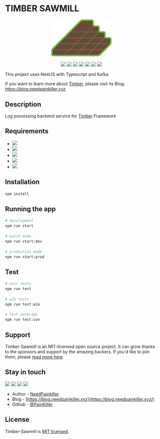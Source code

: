 # TIMBER SAWMILL


<p align="center">
  <a href="http://nestjs.com/" target="blank"><img src="./img/timber-logo.svg" width="200" alt="Nest Logo" /></a>
</p>

<p align="center">
  <img src="https://img.shields.io/badge/TypeScript-3178C6?style=flat-square&logo=typescript&logoColor=white"/>
  <img src="https://img.shields.io/badge/nestjs-E0234E?style=flat-square&logo=nestjs&logoColor=white"/>
  <img src="https://img.shields.io/badge/Apache Kafka-231F20?style=flat-square&logo=apachekafka&logoColor=white"/>
  <img src="https://img.shields.io/badge/Sequelize-52B0E7?style=flat-square&logo=sequelize&logoColor=white"/>
  <img src="https://img.shields.io/badge/ReactiveX-B7178C?style=flat-square&logo=ReactiveX&logoColor=white"/>
  <img src="https://img.shields.io/badge/MariaDB-003545?style=flat-square&logo=mariadb&logoColor=white"/>
  <img src="https://img.shields.io/badge/Jest-C21325?style=flat-square&logo=jest&logoColor=white"/>
</p>
  <!--[![Backers on Open Collective](https://opencollective.com/nest/backers/badge.svg)](https://opencollective.com/nest#backer)
  [![Sponsors on Open Collective](https://opencollective.com/nest/sponsors/badge.svg)](https://opencollective.com/nest#sponsor)-->
This project uses NestJS with Typescript and Kafka

If you want to learn more about [Timber](https://github.com/NeedPainkiller/Timber), please visit its Blog: https://blog.needpainkiller.xyz


## Description
Log processing backend service for [Timber](https://github.com/NeedPainkiller/Timber) Framework
## Requirements
-  <img src="https://img.shields.io/badge/TypeScript-3178C6?style=flat-square&logo=typescript&logoColor=white"/>
-  <img src="https://img.shields.io/badge/nestjs-E0234E?style=flat-square&logo=nestjs&logoColor=white"/>
-  <img src="https://img.shields.io/badge/Apache Kafka-231F20?style=flat-square&logo=apachekafka&logoColor=white"/>
-  <img src="https://img.shields.io/badge/Sequelize-52B0E7?style=flat-square&logo=sequelize&logoColor=white"/>
-  <img src="https://img.shields.io/badge/MariaDB-003545?style=flat-square&logo=mariadb&logoColor=white"/>

## Installation
```bash
npm install
```

## Running the app

```bash
# development
npm run start

# watch mode
npm run start:dev

# production mode
npm run start:prod
```

## Test

```bash
# unit tests
npm run test

# e2e tests
npm run test:e2e

# test coverage
npm run test:cov
```

## Support

Timber-Sawmill is an MIT-licensed open source project. It can grow thanks to the sponsors and support by the amazing backers. If you'd like to join them, please [read more here](https://docs.nestjs.com/support).

## Stay in touch
<p>
  <a href="https://home.needpainkiller.xyz/" target="_blank"><img src="https://img.shields.io/badge/Home-EF3346?style=flat-square&logo=googlehome&logoColor=white"/></a>
  <a href="https://blog.needpainkiller.xyz/" target="_blank"><img src="https://img.shields.io/badge/Blog-15171A?style=flat-square&logo=Ghost&logoColor=white"/></a>
  <a href="mailto:kam6512@gmail.com" target="_blank"><img src="https://img.shields.io/badge/kam6512@gmail.com-EA4335?style=flat-square&logo=Gmail&logoColor=white"/></a>
  <a href="mailto:needpainkiller6512@gmail.com" target="_blank"><img src="https://img.shields.io/badge/needpainkiller6512@gmail.com-EA4335?style=flat-square&logo=Gmail&logoColor=white"/></a>
</p>

- Author - [NeedPainkiller](https://home.needpainkiller.xyz/)
- Blog - [https://blog.needpainkiller.xyz](https://blog.needpainkiller.xyz/)
- Github - [@PainKiller](https://github.com/NeedPainkiller)

## License

Timber-Sawmill is [MIT licensed](LICENSE).
